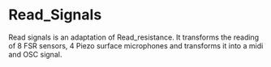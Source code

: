 # Read_Signals
Read signals is an adaptation of Read_resistance. It transforms the reading of 8 FSR sensors, 4 Piezo surface microphones and transforms it into a midi and OSC signal.
